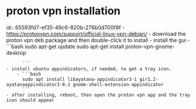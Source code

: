 # proton vpn installation
id:: 65593fd7-ef35-49c6-820b-276b0d700f8f
	- https://protonvpn.com/support/official-linux-vpn-debian/
	- download the proton vpn deb package and then double-click it to install
	- install the gui
		- ```bash
		  sudo apt-get update
		  sudo apt-get install proton-vpn-gnome-desktop
		  
		  ```
	- install ubuntu appindicators, if needed, to get a tray icon.
		- ```bash
		  sudo apt install libayatana-appindicator3-1 gir1.2-ayatanaappindicator3-0.1 gnome-shell-extension-appindicator
		  ```
	- after installing, reboot, then open the proton vpn app and the tray icon should appear